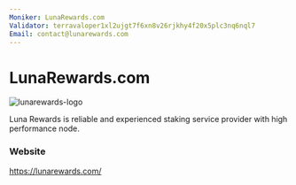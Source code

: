```yaml
---
Moniker: LunaRewards.com
Validator: terravaloper1xl2ujgt7f6xn8v26rjkhy4f20x5plc3nq6nql7
Email: contact@lunarewards.com
---
```


# LunaRewards.com
![lunarewards-logo](https://user-images.githubusercontent.com/31765748/111932609-0fe4bc00-8abe-11eb-87d2-8855c073aea5.png)


Luna Rewards is reliable and experienced staking service provider with high performance node.

### Website

https://lunarewards.com/

